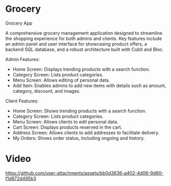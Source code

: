 # Grocery

Grocery App

A comprehensive grocery management application designed to streamline the shopping experience for both admins and clients. Key features include an admin panel and user interface for showcasing product offers, a backend SQL database, and a robust architecture built with Cubit and Bloc. 

Admin Features:
- Home Screen: Displays trending products with a search function.
- Category Screen: Lists product categories.
- Menu Screen: Allows editing of personal data.
- Add Item: Enables admins to add new items with details such as amount, category, discount, and images.

Client Features:
- Home Screen: Shows trending products with a search function.
- Category Screen: Lists product categories.
- Menu Screen: Allows clients to edit personal data.
- Cart Screen: Displays products reserved in the cart.
- Address Screen: Allows clients to add addresses to facilitate delivery.
- My Orders: Shows order status, including ongoing and history.

# Video
https://github.com/user-attachments/assets/bb0d3636-a402-4d06-9d90-f1d872d495b3

